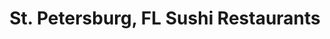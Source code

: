 ---
layout: city
title: St. Petersburg, FL Sushi Restaurants
permalink: /florida/st-petersburg/
stateAbbr: FL
stateName: Florida
cityName: St. Petersburg

---